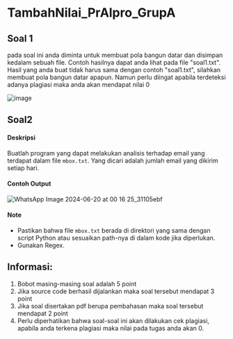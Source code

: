 # TambahNilai_PrAlpro_GrupA

## Soal 1
pada soal ini anda diminta untuk membuat pola bangun datar dan disimpan kedalam sebuah file. Contoh hasilnya dapat anda lihat pada file "soal1.txt". Hasil yang anda buat tidak harus sama dengan contoh "soal1.txt", silahkan membuat pola bangun datar apapun. Namun perlu diingat apabila terdeteksi adanya plagiasi maka anda akan mendapat nilai 0


![image](https://github.com/ChristBernardS/TambahNilai_PrAlpro_GrupA/assets/117885718/488ab7cd-c727-4167-a0d2-d87b9374fab0)


## Soal2
#### Deskripsi
Buatlah program yang dapat melakukan analisis terhadap email yang terdapat dalam file `mbox.txt`. Yang dicari adalah jumlah email yang dikirim setiap hari.

#### Contoh Output

![WhatsApp Image 2024-06-20 at 00 16 25_31105ebf](https://github.com/ChristBernardS/TambahNilai_PrAlpro_GrupA/assets/117885718/24677137-9120-44ce-b320-449f3348820f)


#### Note
- Pastikan bahwa file `mbox.txt` berada di direktori yang sama dengan script Python atau sesuaikan path-nya di dalam kode jika diperlukan.
- Gunakan Regex.


## Informasi:
1. Bobot masing-masing soal adalah 5 point
2. Jika source code berhasil dijalankan maka soal tersebut mendapat 3 point
3. Jika soal disertakan pdf berupa pembahasan maka soal tersebut mendapat 2 point
4. Perlu diperhatikan bahwa soal-soal ini akan dilakukan cek plagiasi, apabila anda terkena plagiasi maka nilai pada tugas anda akan 0.
